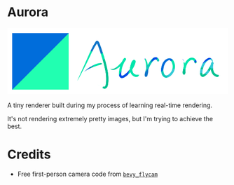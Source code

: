 # Aurora

![](Logo.png)

A tiny renderer built during my process of learning real-time rendering.

It's not rendering extremely pretty images, but I'm trying to achieve the best.

# Credits

- Free first-person camera code from [`bevy_flycam`](https://github.com/sburris0/bevy_flycam)
